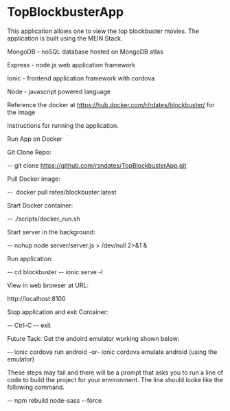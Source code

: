# TopBlockbusterApp
This application allows one to view the top blockbuster movies.  The application is built using the MEIN Stack.

MongoDB - noSQL database hosted on MongoDB atlas

Express - node.js web application framework

Ionic - frontend application framework with cordova

Node - javascript powered language

Reference the docker at https://hub.docker.com/r/rdates/blockbuster/  for the image

Instructions for running the application.

Run App on Docker


Git Clone Repo: 

-- git clone https://github.com/rsndates/TopBlockbusterApp.git

Pull Docker image: 

--  docker pull rates/blockbuster:latest

Start Docker container:

-- ./scripts/docker_run.sh

Start server in the background:

-- nohup node server/server.js > /dev/null 2>&1 &

Run application:

-- cd blockbuster
-- ionic serve -l

View in web browser at URL:

http://localhost:8100

Stop application and exit Container: 

-- Ctrl-C
-- exit

Future Task: Get the andoird emulator working shown below:

-- ionic cordova run android      -or-     ionic cordova emulate android     (using the emulator)

These steps may fail and there will  be a prompt that asks you to run a line of code to build the project for your environment. The line should looke like the following command.

-- npm rebuild node-sass --force


